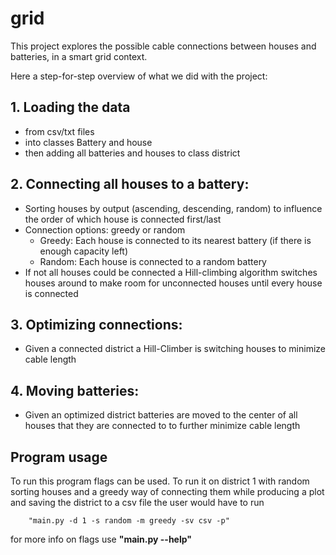 # grid
This project explores the possible cable connections between houses and batteries, in a smart grid context.

Here a step-for-step overview of what we did with the project:
## 1. Loading the data
  - from csv/txt files
  - into classes Battery and house
  - then adding all batteries and houses to class district
## 2. Connecting all houses to a battery:
  - Sorting houses by output (ascending, descending, random) to influence the order of which house is connected first/last
  - Connection options: greedy or random
     - Greedy: Each house is connected to its nearest battery (if there is enough capacity left)
      - Random: Each house is connected to a random battery
  - If not all houses could be connected a Hill-climbing algorithm switches houses around to make room for unconnected houses until every house is connected
## 3. Optimizing connections:
- Given a connected district a Hill-Climber is switching houses to minimize cable length
## 4. Moving batteries:
- Given an optimized district batteries are moved to the center of all houses that they are connected to to further minimize cable length

## Program usage
To run this program flags can be used. To run it on district 1 with random sorting houses and a greedy way of connecting them while producing a plot and saving the district to a csv file the user would have to run

        "main.py -d 1 -s random -m greedy -sv csv -p"

for more info on flags use **"main.py --help"**
